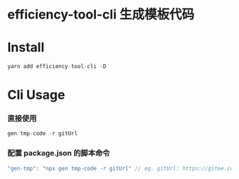 # efficiency-tool-cli 生成模板代码

# Install

```js
yarn add efficiency-tool-cli -D
```

# Cli Usage

### 直接使用

```js
gen tmp-code -r gitUrl
```

### 配置 package.json 的脚本命令

```js
"gen-tmp": "npx gen tmp-code -r gitUrl" // eg. gitUrl: https://gitee.com/xxx/xxx-template.git
```
